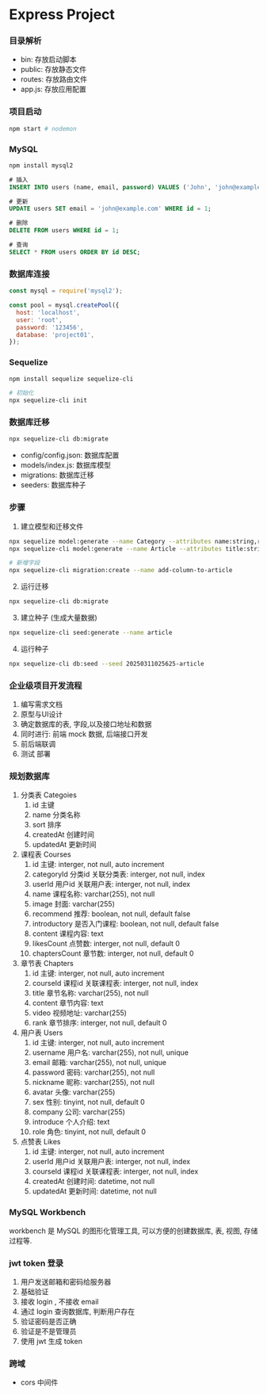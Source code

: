 # Express Project

### 目录解析

- bin: 存放启动脚本
- public: 存放静态文件
- routes: 存放路由文件
- app.js: 存放应用配置

### 项目启动

```bash
npm start # nodemon
```

### MySQL

```bash
npm install mysql2
```

```sql
# 插入
INSERT INTO users (name, email, password) VALUES ('John', 'john@example.com', 'password123');

# 更新
UPDATE users SET email = 'john@example.com' WHERE id = 1;

# 删除
DELETE FROM users WHERE id = 1;

# 查询
SELECT * FROM users ORDER BY id DESC;
```

### 数据库连接

```js
const mysql = require('mysql2');

const pool = mysql.createPool({
  host: 'localhost',
  user: 'root',
  password: '123456',
  database: 'project01',
});
```

### Sequelize

```bash
npm install sequelize sequelize-cli

# 初始化
npx sequelize-cli init
```

### 数据库迁移

```bash
npx sequelize-cli db:migrate
```

- config/config.json: 数据库配置
- models/index.js: 数据库模型
- migrations: 数据库迁移
- seeders: 数据库种子


### 步骤

1. 建立模型和迁移文件

```bash
npx sequelize model:generate --name Category --attributes name:string,rank:integer
npx sequelize-cli model:generate --name Article --attributes title:string,content:text

# 新增字段
npx sequelize-cli migration:create --name add-column-to-article
```

2. 运行迁移

```bash
npx sequelize-cli db:migrate
```

3. 建立种子 (生成大量数据)

```bash
npx sequelize-cli seed:generate --name article
```

4. 运行种子

```bash
npx sequelize-cli db:seed --seed 20250311025625-article
```





### 企业级项目开发流程

1. 编写需求文档
2. 原型与UI设计
3. 确定数据库的表, 字段,以及接口地址和数据
4. 同时进行: 前端 mock 数据, 后端接口开发
5. 前后端联调
6. 测试 部署



### 规划数据库

1. 分类表 Categoies
   1. id 主键
   2. name 分类名称
   3. sort 排序
   4. createdAt 创建时间
   5. updatedAt 更新时间
2. 课程表 Courses
   1. id 主键: interger, not null, auto increment
   2. categoryId 分类id 关联分类表: interger, not null, index
   3. userId 用户id 关联用户表: interger, not null, index
   4. name 课程名称: varchar(255), not null
   5. image 封面: varchar(255)
   6. recommend 推荐: boolean, not null, default false
   7. introductory 是否入门课程: boolean, not null, default false
   8. content 课程内容: text
   9. likesCount 点赞数: interger, not null, default 0
   10. chaptersCount 章节数: interger, not null, default 0
3. 章节表 Chapters
   1. id 主键: interger, not null, auto increment
   2. courseId 课程id 关联课程表: interger, not null, index
   3. title 章节名称: varchar(255), not null
   4. content 章节内容: text
   5. video 视频地址: varchar(255)
   6. rank 章节排序: interger, not null, default 0
4. 用户表 Users
   1. id 主键: interger, not null, auto increment
   2. username 用户名: varchar(255), not null, unique
   3. email 邮箱: varchar(255), not null, unique
   4. password 密码: varchar(255), not null
   5. nickname 昵称: varchar(255), not null
   6. avatar 头像: varchar(255)
   7. sex 性别: tinyint, not null, default 0
   8. company 公司: varchar(255)
   9. introduce 个人介绍: text
   10. role 角色: tinyint, not null, default 0
5. 点赞表 Likes
   1. id 主键: interger, not null, auto increment
   2. userId 用户id 关联用户表: interger, not null, index
   3. courseId 课程id 关联课程表: interger, not null, index
   4. createdAt 创建时间: datetime, not null
   5. updatedAt 更新时间: datetime, not null


### MySQL Workbench 

workbench 是 MySQL 的图形化管理工具, 可以方便的创建数据库, 表, 视图, 存储过程等.


### jwt token 登录

1. 用户发送邮箱和密码给服务器
2. 基础验证
3. 接收 login , 不接收 email
4. 通过 login 查询数据库, 判断用户存在
5. 验证密码是否正确
6. 验证是不是管理员
7. 使用 jwt 生成 token


### 跨域

- cors 中间件